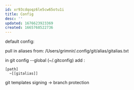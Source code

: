 ```yaml
---
id: xr93cdqoqz6le5cw65otu1i
title: Config
desc: ''
updated: 1676623923369
created: 1665768522736
---
```


default config:

pull in aliases from:
/Users/grimnir/.config/git/alias/gitalias.txt

in git config --global (~/.gitconfig)
add :
```gitconfig
[path]
  ~[[gitalias]]
```

git templates signing
-> branch protection